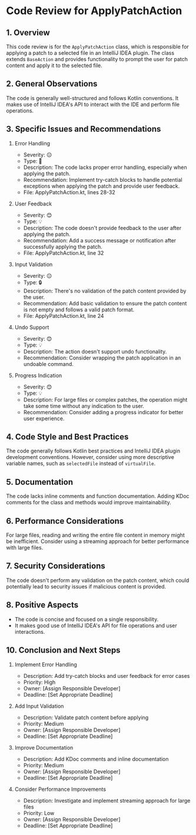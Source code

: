 # Code Review for ApplyPatchAction

## 1. Overview

This code review is for the `ApplyPatchAction` class, which is responsible for applying a patch to a selected file in an IntelliJ IDEA plugin. The class extends `BaseAction` and provides functionality to prompt the user for patch content and apply it to the selected file.

## 2. General Observations

The code is generally well-structured and follows Kotlin conventions. It makes use of IntelliJ IDEA's API to interact with the IDE and perform file operations.

## 3. Specific Issues and Recommendations

1. Error Handling
   - Severity: 😐
   - Type: 🐛
   - Description: The code lacks proper error handling, especially when applying the patch.
   - Recommendation: Implement try-catch blocks to handle potential exceptions when applying the patch and provide user feedback.
   - File: ApplyPatchAction.kt, lines 28-32

2. User Feedback
   - Severity: 😊
   - Type: 💡
   - Description: The code doesn't provide feedback to the user after applying the patch.
   - Recommendation: Add a success message or notification after successfully applying the patch.
   - File: ApplyPatchAction.kt, line 32

3. Input Validation
   - Severity: 😐
   - Type: 🔒
   - Description: There's no validation of the patch content provided by the user.
   - Recommendation: Add basic validation to ensure the patch content is not empty and follows a valid patch format.
   - File: ApplyPatchAction.kt, line 24

4. Undo Support
   - Severity: 😊
   - Type: 💡
   - Description: The action doesn't support undo functionality.
   - Recommendation: Consider wrapping the patch application in an undoable command.

5. Progress Indication
   - Severity: 😊
   - Type: 💡
   - Description: For large files or complex patches, the operation might take some time without any indication to the user.
   - Recommendation: Consider adding a progress indicator for better user experience.

## 4. Code Style and Best Practices

The code generally follows Kotlin best practices and IntelliJ IDEA plugin development conventions. However, consider using more descriptive variable names, such as `selectedFile` instead of `virtualFile`.

## 5. Documentation

The code lacks inline comments and function documentation. Adding KDoc comments for the class and methods would improve maintainability.

## 6. Performance Considerations

For large files, reading and writing the entire file content in memory might be inefficient. Consider using a streaming approach for better performance with large files.

## 7. Security Considerations

The code doesn't perform any validation on the patch content, which could potentially lead to security issues if malicious content is provided.

## 8. Positive Aspects

- The code is concise and focused on a single responsibility.
- It makes good use of IntelliJ IDEA's API for file operations and user interactions.

## 10. Conclusion and Next Steps

1. Implement Error Handling
   - Description: Add try-catch blocks and user feedback for error cases
   - Priority: High
   - Owner: [Assign Responsible Developer]
   - Deadline: [Set Appropriate Deadline]

2. Add Input Validation
   - Description: Validate patch content before applying
   - Priority: Medium
   - Owner: [Assign Responsible Developer]
   - Deadline: [Set Appropriate Deadline]

3. Improve Documentation
   - Description: Add KDoc comments and inline documentation
   - Priority: Medium
   - Owner: [Assign Responsible Developer]
   - Deadline: [Set Appropriate Deadline]

4. Consider Performance Improvements
   - Description: Investigate and implement streaming approach for large files
   - Priority: Low
   - Owner: [Assign Responsible Developer]
   - Deadline: [Set Appropriate Deadline]
